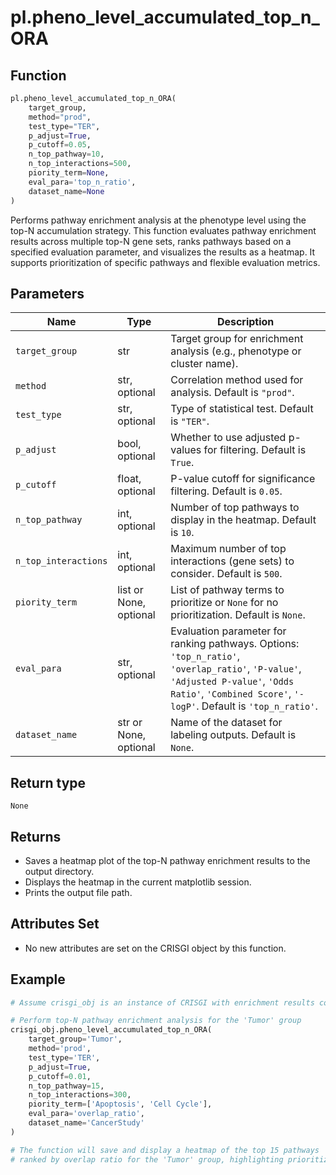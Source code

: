 # pl.pheno_level_accumulated_top_n_ORA

## Function

```python
pl.pheno_level_accumulated_top_n_ORA(
    target_group,
    method="prod",
    test_type="TER",
    p_adjust=True,
    p_cutoff=0.05,
    n_top_pathway=10,
    n_top_interactions=500,
    piority_term=None,
    eval_para='top_n_ratio',
    dataset_name=None
)
```

Performs pathway enrichment analysis at the phenotype level using the top-N accumulation strategy. This function evaluates pathway enrichment results across multiple top-N gene sets, ranks pathways based on a specified evaluation parameter, and visualizes the results as a heatmap. It supports prioritization of specific pathways and flexible evaluation metrics.

## Parameters

| Name               | Type                | Description                                                                                                    |
|--------------------|---------------------|----------------------------------------------------------------------------------------------------------------|
| `target_group`     | str                 | Target group for enrichment analysis (e.g., phenotype or cluster name).                                        |
| `method`           | str, optional       | Correlation method used for analysis. Default is `"prod"`.                                                     |
| `test_type`        | str, optional       | Type of statistical test. Default is `"TER"`.                                                                  |
| `p_adjust`         | bool, optional      | Whether to use adjusted p-values for filtering. Default is `True`.                                             |
| `p_cutoff`         | float, optional     | P-value cutoff for significance filtering. Default is `0.05`.                                                  |
| `n_top_pathway`    | int, optional       | Number of top pathways to display in the heatmap. Default is `10`.                                             |
| `n_top_interactions`| int, optional      | Maximum number of top interactions (gene sets) to consider. Default is `500`.                                  |
| `piority_term`     | list or None, optional | List of pathway terms to prioritize or `None` for no prioritization. Default is `None`.                     |
| `eval_para`        | str, optional       | Evaluation parameter for ranking pathways. Options: `'top_n_ratio'`, `'overlap_ratio'`, `'P-value'`, `'Adjusted P-value'`, `'Odds Ratio'`, `'Combined Score'`, `'-logP'`. Default is `'top_n_ratio'`. |
| `dataset_name`     | str or None, optional | Name of the dataset for labeling outputs. Default is `None`.                                                 |

## Return type

`None`

## Returns

- Saves a heatmap plot of the top-N pathway enrichment results to the output directory.
- Displays the heatmap in the current matplotlib session.
- Prints the output file path.

## Attributes Set

- No new attributes are set on the CRISGI object by this function.

## Example

```python
# Assume crisgi_obj is an instance of CRISGI with enrichment results computed

# Perform top-N pathway enrichment analysis for the 'Tumor' group
crisgi_obj.pheno_level_accumulated_top_n_ORA(
    target_group='Tumor',
    method='prod',
    test_type='TER',
    p_adjust=True,
    p_cutoff=0.01,
    n_top_pathway=15,
    n_top_interactions=300,
    piority_term=['Apoptosis', 'Cell Cycle'],
    eval_para='overlap_ratio',
    dataset_name='CancerStudy'
)

# The function will save and display a heatmap of the top 15 pathways
# ranked by overlap ratio for the 'Tumor' group, highlighting prioritized terms.
```
